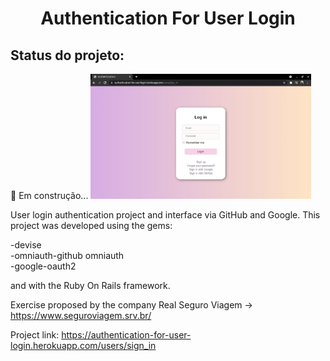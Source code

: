 <h1 align="center">Authentication For User Login</h1>

<h2>Status do projeto:</h2>🚀 Em construção...  

<img src="img/interface.jpeg" width="70%" alt="Interface" />

User login authentication project and interface via GitHub and Google. This project was
developed using the gems:<br>

-devise <br>
-omniauth-github omniauth <br>
-google-oauth2 <br>

and with the Ruby On Rails framework.<br>

Exercise proposed by the company Real Seguro Viagem -> https://www.seguroviagem.srv.br/ <br>

Project link: https://authentication-for-user-login.herokuapp.com/users/sign_in
